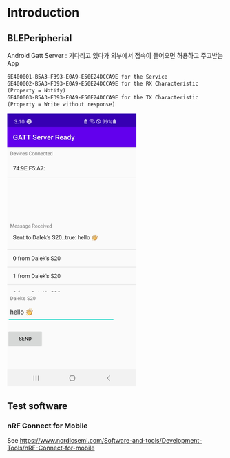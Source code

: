 # Introduction

## BLEPeripherial
Android Gatt Server : 기다리고 있다가 외부에서 접속이 들어오면 허용하고 주고받는 App

```
6E400001-B5A3-F393-E0A9-E50E24DCCA9E for the Service
6E400002-B5A3-F393-E0A9-E50E24DCCA9E for the RX Characteristic (Property = Notify)
6E400003-B5A3-F393-E0A9-E50E24DCCA9E for the TX Characteristic (Property = Write without response)
```
<img src='screenshots/image01.jpg' width=300px />

## Test software
### nRF Connect for Mobile 
See https://www.nordicsemi.com/Software-and-tools/Development-Tools/nRF-Connect-for-mobile


